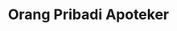 ---
id: 75
title : Orang Pribadi Apoteker
linkurl: https://kutt.it/tc1VJr
fitur : aspekpajak
createdTime : 31/07/2019
modifiedTime : 06/01/2020
topik: Versi Lengkap
img: pills.png
---